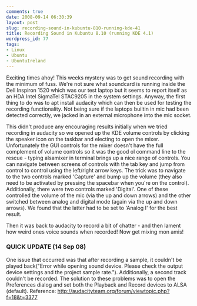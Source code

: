 ```yaml
---
comments: true
date: 2008-09-14 06:30:39
layout: post
slug: recording-sound-in-kubuntu-810-running-kde-41
title: Recording Sound in Kubuntu 8.10 (running KDE 4.1)
wordpress_id: 77
tags:
- Linux
- Ubuntu
- UbuntuIreland
---
```


Exciting times ahoy! This weeks mystery was to get sound recording with the minimum of fuss. We're not sure what soundcard is running inside the Dell Inspiron 1520 which was our test laptop but it seems to report itself as an HDA Intel SigmaTel STAC9205 in the system settings. Anyway, the first thing to do was to apt install audacity which can then be used for testing the recording functionality. Not being sure if the laptops builtin in mic had been detected correctly, we jacked in an external microphone into the mic socket.

This didn't produce any encouraging results initially when we tried recording in audacity so we opened up the KDE volume controls by clicking the speaker icon on the taskbar and electing to open the mixer. Unfortunately the GUI controls for the mixer doesn't have the full complement of volume controls so it was the good ol command line to the rescue - typing alsamixer in terminal brings up a nice range of controls. You can navigate between screens of controls with the tab key and jump from control to control using the left/right arrow keys. The trick was to navigate to the two controls marked 'Capture' and bump up the volume (they also need to be activated by pressing the spacebar when you're on the control). Additionally, there were two controls marked 'Digital'. One of these controlled the volume of the mic (via the up and down arrows) and the other switched between analog and digital mode (again via the up and down arrows). We found that the latter had to be set to 'Analog I' for the best result.

Then it was back to audacity to record a bit of chatter - and then lament how weird ones voice sounds when recorded! Now get mixing mon amis!

### QUICK UPDATE (14 Sep 08)

One issue that occurred was that after recording a sample, it couldn't be played back("Error while opening sound device. Please check the output device settings and the project sample rate."). Additionally, a second track couldn't be recorded. The solution to these problems was to open the Preferences dialog and set both the Playback and Record devices to ALSA (default). Reference: http://audacityteam.org/forum/viewtopic.php?f=18&t=3377
